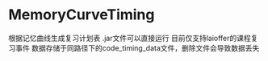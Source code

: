 # MemoryCurveTiming
 根据记忆曲线生成复习计划表
 .jar文件可以直接运行
 目前仅支持laioffer的课程复习事件
 数据存储于同路径下的code_timing_data文件，删除文件会导致数据丢失
